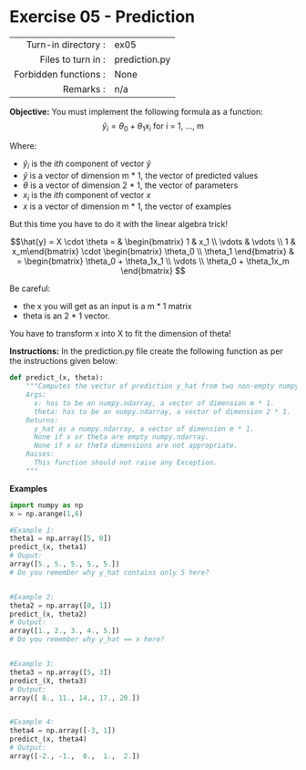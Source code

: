 # Exercise 05 - Prediction

|                         |                    |
| -----------------------:| ------------------ |
|   Turn-in directory :   |  ex05              |
|   Files to turn in :    |  prediction.py     |
|   Forbidden functions : |  None              |
|   Remarks :             |  n/a               |

**Objective:**
You must implement the following formula as a function:  
$$
\hat{y}_i = \theta_0 + \theta_1 x_i \text{ for i = 1, ..., m}
$$  
  
Where:
- $\hat{y}_i$ is the *ith* component of vector $\hat{y}$
- $\hat{y}$ is a vector of dimension m * 1, the vector of predicted values
- $\theta$ is a vector of dimension 2 * 1, the vector of parameters
- $x_i$ is the *ith* component of vector $x$  
- $x$ is a vector of dimension m * 1, the vector of examples

But this time you have to do it with the linear algebra trick!  

$$\hat{y} = X \cdot \theta =
&
\begin{bmatrix}
1 & x_1 \\
\vdots & \vdots \\
1 & x_m\end{bmatrix}
\cdot
\begin{bmatrix}
\theta_0 \\ 
\theta_1 
\end{bmatrix} 
 &
 = \begin{bmatrix} 
\theta_0 + \theta_1x_1 \\ 
\vdots \\ 
\theta_0 + \theta_1x_m 
\end{bmatrix} $$  

  
Be careful: 
- the x you will get as an input is a m * 1 matrix 
- theta is an 2 * 1 vector. 

You have to transform x into X to fit the dimension of theta!

**Instructions:**
In the prediction.py file create the following function as per the instructions given below:
```python
def predict_(x, theta):
    """Computes the vector of prediction y_hat from two non-empty numpy.ndarray.
    Args:
      x: has to be an numpy.ndarray, a vector of dimension m * 1.
      theta: has to be an numpy.ndarray, a vector of dimension 2 * 1.
    Returns:
      y_hat as a numpy.ndarray, a vector of dimension m * 1.
      None if x or theta are empty numpy.ndarray.
      None if x or theta dimensions are not appropriate.
    Raises:
      This function should not raise any Exception.
    """
```

**Examples**

```python
import numpy as np
x = np.arange(1,6)

#Example 1:
theta1 = np.array([5, 0])
predict_(x, theta1)
# Ouput:
array([5., 5., 5., 5., 5.])
# Do you remember why y_hat contains only 5 here?  


#Example 2:
theta2 = np.array([0, 1])
predict_(x, theta2)
# Output:
array([1., 2., 3., 4., 5.])
# Do you remember why y_hat == x here?  


#Example 3:
theta3 = np.array([5, 3])
predict_(X, theta3)
# Output:
array([ 8., 11., 14., 17., 20.])


#Example 4:
theta4 = np.array([-3, 1])
predict_(x, theta4)
# Output:
array([-2., -1.,  0.,  1.,  2.])
```
